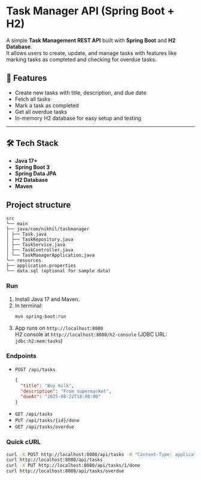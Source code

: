 # Task Manager API (Spring Boot + H2)
A simple **Task Management REST API** built with **Spring Boot** and **H2 Database**.  
It allows users to create, update, and manage tasks with features like marking tasks as completed and checking for overdue tasks. 

## 🚀 Features
- Create new tasks with title, description, and due date  
- Fetch all tasks  
- Mark a task as completed  
- Get all overdue tasks  
- In-memory H2 database for easy setup and testing  

---

## 🛠️ Tech Stack
- **Java 17+**
- **Spring Boot 3**
- **Spring Data JPA**
- **H2 Database**
- **Maven**

## Project structure
```
src
└── main
├── java/com/nikhil/taskmanager
│ ├── Task.java
│ ├── TaskRepository.java
│ ├── TaskService.java
│ ├── TaskController.java
│ └── TaskManagerApplication.java
└── resources
├── application.properties
└── data.sql (optional for sample data)
```


### Run
1. Install Java 17 and Maven.
2. In terminal:
   ```bash
   mvn spring-boot:run
   ```
3. App runs on `http://localhost:8080`  
   H2 console at `http://localhost:8080/h2-console` (JDBC URL: `jdbc:h2:mem:tasks`)

### Endpoints
- `POST /api/tasks`
  ```json
  {
    "title": "Buy milk",
    "description": "From supermarket",
    "dueAt": "2025-08-22T18:00:00"
  }
  ```
- `GET /api/tasks`
- `PUT /api/tasks/{id}/done`
- `GET /api/tasks/overdue`

### Quick cURL
```bash
curl -X POST http://localhost:8080/api/tasks -H "Content-Type: application/json" -d '{"title":"Buy milk","description":"Amul","dueAt":"2025-08-22T18:00:00"}'
curl http://localhost:8080/api/tasks
curl -X PUT http://localhost:8080/api/tasks/1/done
curl http://localhost:8080/api/tasks/overdue
```
